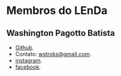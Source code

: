 # Membros do LEnDa

## Washington Pagotto Batista

* [Github](https://github.com/wstroks/).
* Contato: wstroks@gmail.com.
* [instagram](https://github.com/wstroks/).
* [facebook](https://www.facebook.com/washington.batista.3?ref=bookmarks).





